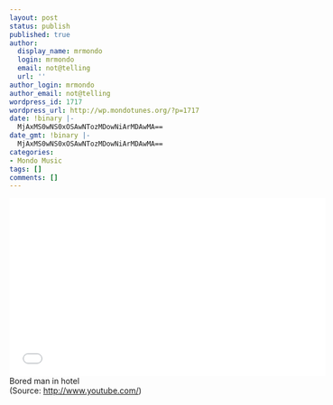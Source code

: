 ```yaml
---
layout: post
status: publish
published: true
author:
  display_name: mrmondo
  login: mrmondo
  email: not@telling
  url: ''
author_login: mrmondo
author_email: not@telling
wordpress_id: 1717
wordpress_url: http://wp.mondotunes.org/?p=1717
date: !binary |-
  MjAxMS0wNS0xOSAwNTozMDowNiArMDAwMA==
date_gmt: !binary |-
  MjAxMS0wNS0xOSAwNTozMDowNiArMDAwMA==
categories:
- Mondo Music
tags: []
comments: []
---
```

<iframe width="560" height="315" src="//www.youtube.com/embed/aTjOKBb3XG0" frameborder="0"> </iframe>
Bored man in hotel
<div class="attribution">(<span>Source:</span> <a href="http://www.youtube.com/">http://www.youtube.com/</a>)</div>
